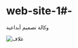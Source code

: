 # web-site-1#-
وكالة تصميم أبداعية

![غلاف](https://user-images.githubusercontent.com/100274105/155948706-f8ddd9d8-a9a5-4670-af8d-1f6627f57a33.jpg)


